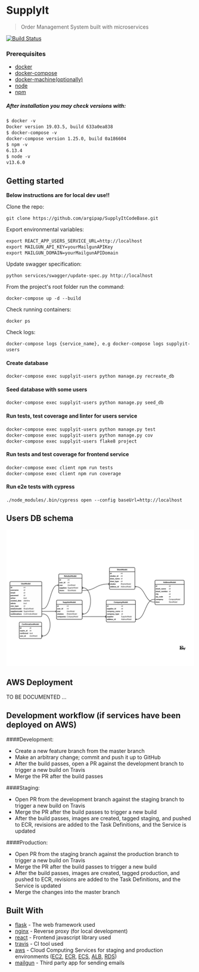 # SupplyIt
> Order Management System built with microservices

[![Build Status](https://travis-ci.com/argipap/SupplyItCodeBase.svg?token=RukKVYGs6iGTgjrFztTz&branch=master)](https://travis-ci.com/argipap/SupplyItCodeBase)

### Prerequisites

* [docker](https://docs.docker.com/get-started/)
* [docker-compose](https://docs.docker.com/compose/gettingstarted/)
* [docker-machine(optionally)](https://docs.docker.com/machine/overview/)
* [node](https://nodejs.org/en/)
* [npm](https://www.npmjs.com/)

##### After installation you may check versions with:
```
$ docker -v
Docker version 19.03.5, build 633a0ea838
$ docker-compose -v
docker-compose version 1.25.0, build 0a186604
$ npm -v
6.13.4
$ node -v
v13.6.0
```


## Getting started
**Below instructions are for local dev use!!** 

Clone the repo:

```
git clone https://github.com/argipap/SupplyItCodeBase.git
```

Export environmental variables:

```
export REACT_APP_USERS_SERVICE_URL=http://localhost
export MAILGUN_API_KEY=yourMailgunAPIKey
export MAILGUN_DOMAIN=yourMailgunAPIDomain
```

Update swagger specification:
```
python services/swagger/update-spec.py http://localhost
```

From the project's root folder run the command:

```
docker-compose up -d --build
```

Check running containers:

```
docker ps
```

Check logs:

```
docker-compose logs {service_name}, e.g docker-compose logs supplyit-users
```

#### Create database

```
docker-compose exec supplyit-users python manage.py recreate_db
```

#### Seed database with some users

```
docker-compose exec supplyit-users python manage.py seed_db
```

#### Run tests, test coverage and linter for users service

```
docker-compose exec supplyit-users python manage.py test
docker-compose exec supplyit-users python manage.py cov
docker-compose exec supplyit-users flake8 project
```

#### Run tests and test coverage for frontend service

```
docker-compose exec client npm run tests
docker-compose exec client npm run coverage
```

#### Run e2e tests with cypress

```
./node_modules/.bin/cypress open --config baseUrl=http://localhost
```

## Users DB schema

![](users_db_schema.png)

## AWS Deployment

TO BE DOCUMENTED ...

## Development workflow (if services have been deployed on AWS)

####Development:

* Create a new feature branch from the master branch
* Make an arbitrary change; commit and push it up to GitHub
* After the build passes, open a PR against the development branch to trigger a new build on Travis
* Merge the PR after the build passes

####Staging:

* Open PR from the development branch against the staging branch to trigger a new build on Travis
* Merge the PR after the build passes to trigger a new build
* After the build passes, images are created, tagged staging, and pushed to ECR,
revisions are added to the Task Definitions, and the Service is updated

####Production:

* Open PR from the staging branch against the production branch to trigger a new build on Travis
* Merge the PR after the build passes to trigger a new build
* After the build passes, images are created, tagged production, and pushed to ECR,
revisions are added to the Task Definitions, and the Service is updated
* Merge the changes into the master branch


## Built With

* [flask](https://www.palletsprojects.com/p/flask/) - The web framework used
* [nginx](https://docs.nginx.com/nginx/admin-guide/web-server/reverse-proxy/) - Reverse proxy (for local development)
* [react](https://reactjs.org/) - Frontend javascript library used
* [travis](https://travis-ci.com/) - CI tool used
* [aws](https://aws.amazon.com/) - Cloud Computing Services for staging and production environments
 ([EC2](https://aws.amazon.com/ec2/),
 [ECR](https://aws.amazon.com/ecr/), 
 [ECS](https://aws.amazon.com/ecs/), 
 [ALB](https://aws.amazon.com/elasticloadbalancing/), 
 [RDS](https://aws.amazon.com/rds/))
* [mailgun](https://www.mailgun.com/) - Third party app for sending emails